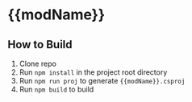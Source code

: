 
# {{modName}}

## How to Build

1. Clone repo
2. Run `npm install` in the project root directory
3. Run `npm run proj` to generate `{{modName}}.csproj`
4. Run `npm build` to build
